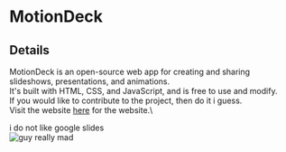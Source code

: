 # MotionDeck

## Details

MotionDeck is an open-source web app for creating and sharing slideshows, presentations, and animations.\
It's built with HTML, CSS, and JavaScript, and is free to use and modify.\
If you would like to contribute to the project, then do it i guess.\
Visit the website [here](http://alexzcode.github.io/motiondeck) for the website.\

i do not like google slides\
![guy really mad](https://media2.giphy.com/media/v1.Y2lkPTc5MGI3NjExa2IxZ2NoZTczM3Y4M3ByeTdjOGF2OThxYzNlbHVmYjBkYzcwMHJ3MiZlcD12MV9pbnRlcm5hbF9naWZfYnlfaWQmY3Q9Zw/X1dWhZOq7gODm/giphy.webp)